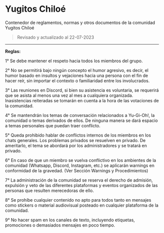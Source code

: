# Yugitos Chiloé

Contenedor de reglamentos, normas y otros documentos de la comunidad Yugitos Chiloé
> Revisado y actualizado al 22-07-2023
----------

**Reglas:**

1° Se debe mantener el respeto hacia todos los miembros del grupo.

2° No se permitirá bajo ningún concepto el humor agresivo, es decir, el humor basado en insultos y vejaciones hacia una persona con el fin de hacer reír, sin importar el contexto o familiaridad entre los involucrados.

3° Las reuniones en Discord, si bien su asistencia es voluntaria, se requerirá que se asista al menos una vez al mes a cualquiera organizada. Inasistencias reiteradas se tomarán en cuenta a la hora de las votaciones de la comunidad.

4° Se mantendrán los temas de conversación relacionados a Yu-Gi-Oh!, la comunidad o temas derivados de ellos. De ninguna manera se dará espacio a temas personales que puedan traer conflicto.

5° Queda prohibido hablar de conflictos internos de los miembros en los chats generales. Los problemas privados se resuelven en privado. De ameritarlo, el tema se abordará por los administradores y se tratará en privado.

6° En caso de que un miembro se vuelva conflictivo en los ambientes de la comunidad (Whatsapp, Discord, Instagram, etc.) se aplicarán warnings en conformidad de la gravedad. (Ver Sección Warnings y Procedimientos)

7° La administración de la comunidad se reserva el derecho de admisión, expulsión y veto de las diferentes plataformas y eventos organizados de las personas que resulten merecedoras de ello.

8° Se prohíbe cualquier contenido no apto para todos tanto en mensajes como stickers o material audiovisual posteado en cualquier plataforma de la comunidad.

9° No hacer spam en los canales de texto, incluyendo etiquetas, promociones o demasiados mensajes en poco tiempo.

